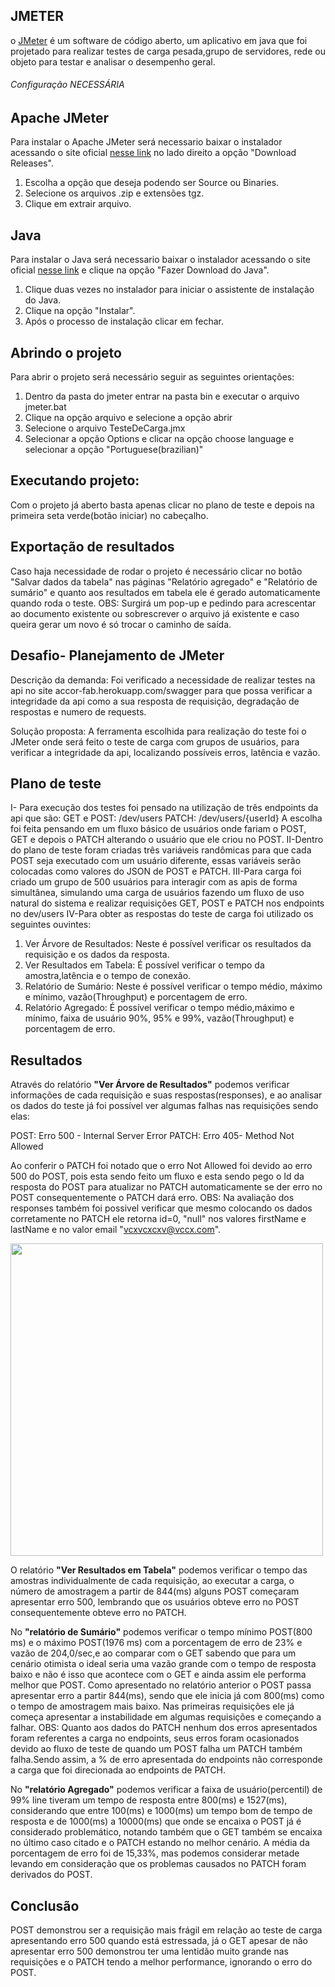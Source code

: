 ## JMETER
o [JMeter](https://jmeter.apache.org/) é um software de código aberto, um aplicativo em java que foi projetado para realizar testes de carga pesada,grupo de servidores, rede ou objeto para testar e analisar o desempenho geral.

###### Configuração NECESSÁRIA ######

## Apache JMeter
Para instalar o Apache JMeter será necessario baixar o instalador acessando o site oficial [nesse link](https://jmeter.apache.org/) no lado direito a opção "Download Releases".
1. Escolha a opção que deseja podendo ser Source ou Binaries.
2. Selecione os arquivos .zip e extensões tgz.
3. Clique em extrair arquivo.


## Java
Para instalar o Java será necessario baixar o instalador acessando o site oficial [nesse link](https://www.java.com/pt-BR/download/) e clique na opção "Fazer Download do Java".
1. Clique duas vezes no instalador para iniciar o assistente de instalação do Java.
2. Clique na opção "Instalar". 
3. Após o processo de instalação clicar em fechar.

## Abrindo o projeto
Para abrir o projeto será necessário seguir as seguintes orientações:
1. Dentro da pasta do jmeter entrar na pasta bin e executar o arquivo jmeter.bat
2. Clique na opção arquivo e selecione a opção abrir 
3. Selecione o arquivo TesteDeCarga.jmx
4. Selecionar a opção Options e clicar na opção choose language e selecionar a opção "Portuguese(brazilian)"

## Executando projeto:
Com o projeto já aberto basta apenas clicar no plano de teste e depois na primeira seta verde(botão iniciar) no cabeçalho.

## Exportação de resultados
Caso haja necessidade de rodar o projeto é necessário clicar no botão "Salvar dados da tabela" nas páginas "Relatório agregado" e "Relatório de sumário" e quanto aos resultados em tabela ele é gerado automaticamente quando roda o teste.
OBS: Surgirá um pop-up e pedindo para acrescentar ao documento existente ou sobrescrever o arquivo já existente e caso queira gerar um novo é só trocar o caminho de saída.

## Desafio- Planejamento de JMeter

Descrição da demanda: 
Foi verificado a necessidade de realizar testes na api no site accor-fab.herokuapp.com/swagger para que possa verificar a integridade da api como a sua resposta de requisição, degradação de respostas e numero de requests.

Solução proposta:
A ferramenta escolhida para realização do teste foi o JMeter onde será feito o teste de carga com grupos de usuários, para verificar a integridade da api, localizando possíveis erros, latência e vazão.

## Plano de teste
I- Para execução dos testes foi pensado na utilização de três endpoints da api que são:
GET e POST: /dev/users
PATCH: /dev/users/{userId}
A escolha foi feita pensando em um fluxo básico de usuários onde fariam o POST, GET e depois o PATCH alterando o usuário que ele criou no POST.
II-Dentro do plano de teste foram criadas três variáveis randômicas para que cada POST seja executado com um usuário diferente, essas variáveis serão colocadas como valores do JSON de POST e PATCH.
III-Para carga foi criado um grupo de 500 usuários para interagir com as apis de forma simultânea, simulando uma carga de usuários fazendo um fluxo de uso natural do sistema e realizar requisições GET, POST e PATCH nos endpoints no dev/users
IV-Para obter as respostas do teste de carga foi utilizado os seguintes ouvintes: 
1. Ver Árvore de Resultados: Neste é possível verificar os resultados da requisição e os dados da resposta. 
2. Ver Resultados em Tabela: É possível verificar o tempo da amostra,latência e o tempo de conexão.
3. Relatório de Sumário: Neste é possível verificar o tempo médio, máximo e mínimo, vazão(Throughput) e porcentagem de erro.
4. Relatório Agregado: É possível verificar o tempo médio,máximo e mínimo, faixa de usuário 90%, 95% e 99%, vazão(Throughput) e porcentagem de erro.


## Resultados
Através do relatório **"Ver Árvore de Resultados"** podemos verificar informações de cada requisição e suas respostas(responses), e ao analisar os dados do teste já foi possível ver algumas falhas nas requisições sendo elas:

POST: Erro 500 - Internal Server Error 
PATCH: Erro 405- Method Not Allowed

Ao conferir o PATCH foi notado que o erro Not Allowed foi devido ao erro 500 do POST, pois esta sendo feito um fluxo e esta sendo pego o Id da resposta do POST para atualizar no PATCH automaticamente se der erro no POST consequentemente o PATCH dará erro.
OBS: Na avaliação dos responses também foi possivel verificar que mesmo colocando os dados corretamente no PATCH ele retorna id=0, "null" nos valores firstName e lastName e no valor email "vcxvcxcxv@vccx.com".

<div align-center>
  <img  src="https://user-images.githubusercontent.com/105563616/212572310-d96230fc-5da7-4de2-b34e-50b48f7c1d0e.png"  width=500 />
</div>




O relatório **"Ver Resultados em Tabela"** podemos verificar o tempo das amostras individualmente de cada requisição, ao executar a carga, o número de amostragem a partir de 844(ms) alguns POST começaram apresentar erro 500, lembrando que os usuários obteve erro no POST consequentemente obteve erro no PATCH.

No **"relatório de Sumário"** podemos verificar o tempo mínimo POST(800 ms) e o máximo POST(1976 ms) com a porcentagem de erro de 23% e vazão de 204,0/sec,e ao comparar com o GET sabendo que para um cenário otimista o ideal seria uma vazão grande com o tempo de resposta baixo e não é isso que acontece com o GET e ainda assim ele performa melhor que POST. Como apresentado no relatório anterior o POST passa apresentar erro a partir 844(ms), sendo que ele inicia já com 800(ms) como o tempo de amostragem mais baixo. Nas primeiras requisições ele já começa apresentar a instabilidade em algumas requisições e começando a falhar.
OBS: Quanto aos dados do PATCH nenhum dos erros apresentados foram referentes a carga no endpoints, seus erros foram ocasionados devido ao fluxo de teste de quando um POST falha um PATCH também falha.Sendo assim, a % de erro apresentada do endpoints não corresponde a carga que foi direcionada ao endpoints de PATCH.

No **"relatório Agregado"** podemos verificar a faixa de usuário(percentil) de 99% line tiveram um tempo de resposta entre 800(ms) e 1527(ms), considerando que entre 100(ms) e 1000(ms) um tempo bom de tempo de resposta e de 1000(ms) a 10000(ms) que onde se encaixa o POST já é considerado problemático, notando também que o GET também se encaixa no último caso citado e o PATCH estando no melhor cenário. A média da porcentagem de erro foi de 15,33%, mas podemos considerar metade levando em consideração que os problemas causados no PATCH foram derivados do POST. 

## Conclusão
POST demonstrou ser a requisição mais frágil em relação ao teste de carga apresentando erro 500 quando está estressada, já o GET apesar de não apresentar erro 500 demonstrou ter uma lentidão muito grande nas requisições e o PATCH tendo a melhor performance, ignorando o erro do POST.
